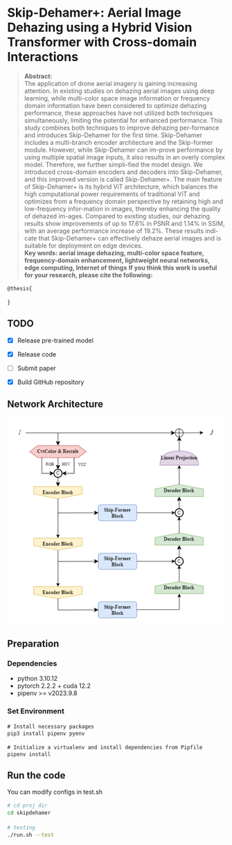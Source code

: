 # Skip-Dehamer+: Aerial Image Dehazing using a Hybrid Vision Transformer with Cross-domain Interactions
> **Abstract:**  
> The application of drone aerial imagery is gaining increasing attention. In existing studies on dehazing aerial images using deep learning, while multi-color space image information or frequency domain information have been considered to optimize dehazing performance, these approaches have not utilized both techniques simultaneously, limiting the potential for enhanced performance. This study combines both techniques to improve dehazing per-formance and introduces Skip-Dehamer for the first time. Skip-Dehamer includes a multi-branch encoder architecture and the Skip-former module. However, while Skip-Dehamer can im-prove performance by using multiple spatial image inputs, it also results in an overly complex model. Therefore, we further simpli-fied the model design. We introduced cross-domain encoders and decoders into Skip-Dehamer, and this improved version is called Skip-Dehamer+. The main feature of Skip-Dehamer+ is its hybrid ViT architecture, which balances the high computational power requirements of traditional ViT and optimizes from a frequency domain perspective by retaining high and low-frequency infor-mation in images, thereby enhancing the quality of dehazed im-ages. Compared to existing studies, our dehazing results show improvements of up to 17.6% in PSNR and 1.14% in SSIM, with an average performance increase of 19.2%. These results indi-cate that Skip-Dehamer+ can effectively dehaze aerial images and is suitable for deployment on edge devices.  
> **Key words: aerial image dehazing, multi-color space feature, frequency-domain enhancement, lightweight neural networks, edge computing, Internet of things**
**If you think this work is useful for your research, please cite the following:** 
```
@thesis{

}
```

## TODO
- [x] Release pre-trained model
- [x] Release code
- [ ] Submit paper
- [x] Build GitHub repository


## Network Architecture
![image](./poster/Network%20overview.png)

## Preparation
### Dependencies
- python 3.10.12
- pytorch 2.2.2 + cuda 12.2
- pipenv >= v2023.9.8

### Set Environment
```shell
# Install necessary packages
pip3 install pipenv pyenv

# Initialize a virtualenv and install dependencies from Pipfile
pipenv install          
```

## Run the code
You can modify configs in test.sh
```bash
# cd proj dir
cd skipdehamer

# testing
./run.sh --test
```